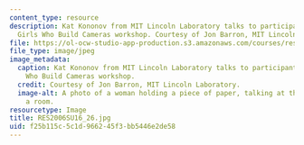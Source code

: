 ```yaml
---
content_type: resource
description: Kat Kononov from MIT Lincoln Laboratory talks to participants of the
  Girls Who Build Cameras workshop. Courtesy of Jon Barron, MIT Lincoln Laboratory.
file: https://ol-ocw-studio-app-production.s3.amazonaws.com/courses/res-2-006-girls-who-build-cameras-summer-2016/f25b115c5c1d966245f3bb5446e2de58_RES2006SU16_26.jpg
file_type: image/jpeg
image_metadata:
  caption: Kat Kononov from MIT Lincoln Laboratory talks to participants of the Girls
    Who Build Cameras workshop.
  credit: Courtesy of Jon Barron, MIT Lincoln Laboratory.
  image-alt: A photo of a woman holding a piece of paper, talking at the front of
    a room.
resourcetype: Image
title: RES2006SU16_26.jpg
uid: f25b115c-5c1d-9662-45f3-bb5446e2de58
---
```


